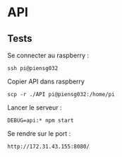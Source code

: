 # API


## Tests

Se connecter au raspberry :
```
ssh pi@piensg032
```

Copier API dans raspberry
```
scp -r ./API pi@piensg032:/home/pi
```

Lancer le serveur :
```
DEBUG=api:* npm start
```

Se rendre sur le port :
```
http://172.31.43.155:8080/
```